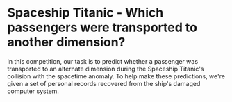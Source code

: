 # Spaceship Titanic - Which passengers were transported to another dimension?

In this competition, our task is to predict whether a passenger was transported to an alternate dimension during the Spaceship Titanic's collision with the spacetime anomaly. To help make these predictions, we're given a set of personal records recovered from the ship's damaged computer system.